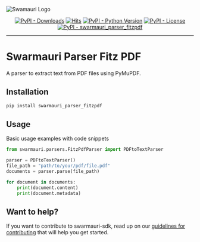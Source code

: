 
![Swamauri Logo](https://res.cloudinary.com/dbjmpekvl/image/upload/v1730099724/Swarmauri-logo-lockup-2048x757_hww01w.png)

<p align="center">
    <a href="https://pypi.org/project/swarmauri_parser_fitzpdf/">
        <img src="https://img.shields.io/pypi/dm/swarmauri_parser_fitzpdf" alt="PyPI - Downloads"/></a>
    <a href="https://hits.sh/github.com/swarmauri/swarmauri-sdk/tree/master/pkgs/community/swarmauri_parser_fitzpdf/">
        <img alt="Hits" src="https://hits.sh/github.com/swarmauri/swarmauri-sdk/tree/master/pkgs/community/swarmauri_parser_fitzpdf.svg"/></a>
    <a href="https://pypi.org/project/swarmauri_parser_fitzpdf/">
        <img src="https://img.shields.io/pypi/pyversions/swarmauri_parser_fitzpdf" alt="PyPI - Python Version"/></a>
    <a href="https://pypi.org/project/swarmauri_parser_fitzpdf/">
        <img src="https://img.shields.io/pypi/l/swarmauri_parser_fitzpdf" alt="PyPI - License"/></a>
    <a href="https://pypi.org/project/swarmauri_parser_fitzpdf/">
        <img src="https://img.shields.io/pypi/v/swarmauri_parser_fitzpdf?label=swarmauri_parser_fitzpdf&color=green" alt="PyPI - swarmauri_parser_fitzpdf"/></a>
</p>

---

# Swarmauri Parser Fitz PDF

A parser to extract text from PDF files using PyMuPDF.

## Installation

```bash
pip install swarmauri_parser_fitzpdf
```

## Usage
Basic usage examples with code snippets
```python
from swarmauri.parsers.FitzPdfParser import PDFtoTextParser

parser = PDFtoTextParser()
file_path = "path/to/your/pdf/file.pdf"
documents = parser.parse(file_path)

for document in documents:
    print(document.content)
    print(document.metadata)
```

## Want to help?

If you want to contribute to swarmauri-sdk, read up on our [guidelines for contributing](https://github.com/swarmauri/swarmauri-sdk/blob/master/contributing.md) that will help you get started.
